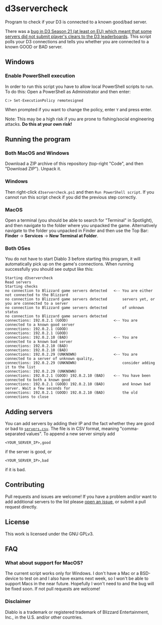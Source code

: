 # d3servercheck

Program to check if your D3 is connected to a known good/bad server.

There was a [bug in D3 Season 21 (at least on EU) which meant that some servers did not submit
player's clears to the D3
leaderboards](https://eu.forums.blizzard.com/en/d3/t/gr-150-cleared-but-not-recorded-04082020/2170/143).
This script polls your D3 connections and tells you whether you are connected to
a known GOOD or BAD server.

## Windows

### Enable PowerShell execution

In order to run this script you have to allow local PowerShell scripts to run.
To do this: Open a PowerShell as Administrator and then enter:

    C:> Set-ExecutionPolicy remotesigned
    
When prompted if you want to change the policy, enter `Y` and press enter.

Note: This may be a high risk if you are prone to fishing/social engineering
attacks. **Do this at your own risk!**

## Running the program

### Both MacOS and Windows

Download a ZIP archive of this repository (top-right "Code", and then "Download
ZIP"). Unpack it.

### Windows

Then right-click `d3servercheck.ps1` and then `Run PowerShell script`. If you
cannot run this script check if you did the previous step correctly.

### MacOS

Open a terminal (you should be able to search for "Terminal" in Spotlight),
and then navigate to the folder where you unpacked the game. Alternatively
navigate to the folder you unpacked in Finder and then use the Top Bar:
**Finder** -> **Services** -> **New Terminal at Folder**.

### Both OSes

You do not have to start Diablo 3 before starting this program, it will
automatically pick up on the game's connections. When running successfully
you should see output like this:

```
Starting d3servercheck
Read servers
Starting checks
no connection to Blizzard game servers detected   <-- You are either not connected to the Blizzard
no connection to Blizzard game servers detected       servers yet, or you are connected to a server
no connection to Blizzard game servers detected       of unknown status
no connection to Blizzard game servers detected
connections: 192.0.2.1 (GOOD)                     <-- You are connected to a known good server
connections: 192.0.2.1 (GOOD)
connections: 192.0.2.1 (GOOD)
connections: 192.0.2.10 (BAD)                     <-- You are connected to a known bad server
connections: 192.0.2.10 (BAD)
connections: 192.0.2.10 (BAD)
connections: 192.0.2.29 (UNKNOWN)                 <-- You are connected to a server of unknown quality,
connections: 192.0.2.29 (UNKNOWN)                     consider adding it to the list
connections: 192.0.2.29 (UNKNOWN)
connections: 192.0.2.1 (GOOD) 192.0.2.10 (BAD)    <-- You have been connected to both a known good
connections: 192.0.2.1 (GOOD) 192.0.2.10 (BAD)        and known bad server. Wait a few seconds for
connections: 192.0.2.1 (GOOD) 192.0.2.10 (BAD)        the old connections to close
```

## Adding servers

You can add servers by adding their IP and the fact whether they are good or bad to
[`servers.csv`](https://github.com/ThreeFx/d3servercheck/tree/master/servers.csv). The
file is in CSV format, meaning "comma-separated values". To append a new server
simply add

```
<YOUR_SERVER_IP>,good
```

if the server is good, or

```
<YOUR_SERVER_IP>,bad
```

if it is bad.

## Contributing

Pull requests and issues are welcome! If you have a problem and/or want to add
additional servers to the list please [open an
issue](https://github.com/ThreeFx/d3servercheck/issues), or submit a pull
request directly.

## License

This work is licensed under the GNU GPLv3.

## FAQ

### What about support for MacOS?

The current script works only for Windows. I don't have a Mac or a BSD-device to
test on and I also have exams next week, so I won't be able to support Macs in
the near future. Hopefully I won't need to and the bug will be fixed soon. If
not pull requests are welcome!

### Disclaimer

Diablo is a trademark or registered trademark of Blizzard Entertainment, Inc., in the U.S. and/or other countries.
